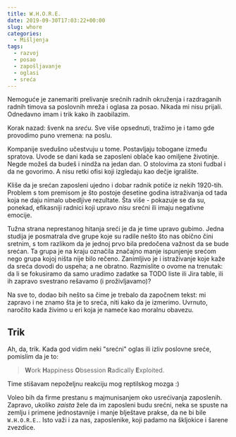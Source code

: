 ```yaml
---
title: W.H.O.R.E.
date: 2019-09-30T17:03:22+00:00
slug: whore
categories:
  - Mišljenja
tags:
  - razvoj
  - posao
  - zapošljavanje
  - oglasi
  - sreća
---
```

Nemoguće je zanemariti prelivanje srećnih radnih okruženja i razdraganih radnih timova sa poslovnih mreža i oglasa za posao. Nikada mi nisu prijali. Odnedavno imam i trik kako ih zaobilazim.
<!--more-->

Korak nazad: švenk na _sreću_. Sve više opsednuti, tražimo je i tamo gde provodimo puno vremena: na poslu.

Kompanije svedušno učestvuju u tome. Postavljaju tobogane između spratova. Uvode se dani kada se zaposleni oblače kao omiljene životinje. Negde možeš da budeš i nindža na jedan dan. O stolovima za stoni fudbal i da ne govorimo. A nisu retki ofisi koji izgledaju kao dečje igralište.

Kliše da je srećan zaposleni ujedno i dobar radnik potiče iz nekih 1920-tih. Problem s tom premisom je što postoje desetine godina istraživanja od tada koja ne daju nimalo ubedljive rezultate. Šta više - pokazuje se da su, ponekad, efikasniji radnici koji upravo _nisu_ srećni ili imaju negativne emocije.

Tužna strana neprestanog hitanja sreći je da je time upravo gubimo. Jedna studija je posmatrala dve grupe koje su radile nešto što nas obično čini sretnim, s tom razlikom da je jednoj prvo bila predočena važnost da se bude srećan. Ta grupa je na kraju označila značajno manje ispunjenje srećom nego grupa kojoj ništa nije bilo rečeno. Zanimljivo je i istraživanje koje kaže da sreća dovodi do uspeha; a ne obratno. Razmislite o ovome na trenutak: da li se fokusiramo da samo uradimo zadatke sa TODO liste ili Jira table, ili ih zapravo svestrano rešavamo (i proživljavamo)?

Na sve to, dodao bih nešto sa čime je trebalo da započnem tekst: mi zapravo i ne znamo šta je to sreća, niti kako da je izmerimo. Uvrnuto, naročito kada živimo u eri koja je nameće kao moralnu obavezu.

## Trik
Ah, da, trik. Kada god vidim neki "srećni" oglas ili izliv poslovne sreće, pomislim da je to:

> **W**ork
> **H**appiness
> **O**bsession
> **R**adically
> **E**xploited.

Time stišavam nepoželjnu reakciju mog reptilskog mozga :)

Voleo bih da firme prestanu s majmunisanjem oko usrećivanja zaposlenih. Zapravo, ukoliko _zaista_ žele da im zaposleni budu srećni, neka se spuste na zemlju i primene jednostavnije i manje blještave prakse, da ne bi bile `W.H.O.R.E.`. Isto važi i za nas, zaposlenike, koji padamo na škljokice i šarene zvezdice.
